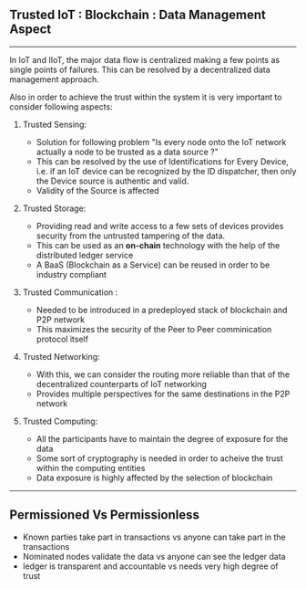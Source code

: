 ## Trusted IoT : Blockchain : Data Management Aspect
---

In IoT and IIoT, the major data flow is centralized making a few points as single points of failures. This can be resolved by a decentralized data management approach.

Also in order to achieve the trust within the system it is very important to consider following aspects:

1. Trusted Sensing: 
    - Solution for following problem "Is every node onto the IoT network actually a node to be trusted as a data source ?"
    - This can be resolved by the use of Identifications for Every Device, i.e. if an IoT device can be recognized by the ID dispatcher, then only the Device source is authentic and valid. 
    - Validity of the Source is affected

2. Trusted Storage:
    - Providing read and write access to a few sets of devices provides security from the untrusted tampering of the data. 
    - This can be used as an **on-chain** technology with the help of the distributed ledger service
    - A BaaS (Blockchain as a Service) can be reused in order to be industry compliant

3. Trusted Communication : 
    - Needed to be introduced in a predeployed stack of blockchain and P2P network
    - This maximizes the security of the Peer to Peer comminication protocol itself

4. Trusted Networking:
    - With this, we can consider the routing more reliable than that of the decentralized counterparts of IoT networking
    - Provides multiple perspectives for the same destinations in the P2P network

5. Trusted Computing:
    - All the participants have to maintain the degree of exposure for the data
    - Some sort of cryptography is needed in order to acheive the trust within the computing entities
    - Data exposure is highly affected by the selection of blockchain

--- 

## Permissioned Vs Permissionless 
- Known parties take part in transactions vs anyone can take part in the transactions
- Nominated nodes validate the data vs anyone can see the ledger data
- ledger is transparent and accountable vs needs very high degree of trust